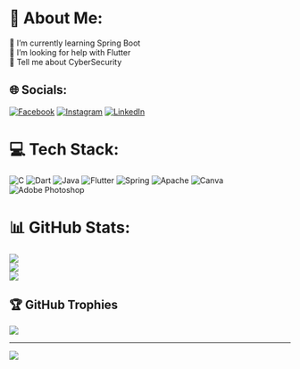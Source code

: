 # 💫 About Me:
🔭 I’m currently learning Spring Boot<br>🤝 I’m looking for help with Flutter<br>💬 Tell me about CyberSecurity<br>


## 🌐 Socials:
[![Facebook](https://img.shields.io/badge/Facebook-%231877F2.svg?logo=Facebook&logoColor=white)](https://facebook.com/masrur010) [![Instagram](https://img.shields.io/badge/Instagram-%23E4405F.svg?logo=Instagram&logoColor=white)](https://instagram.com/abdullah.masrur1) [![LinkedIn](https://img.shields.io/badge/LinkedIn-%230077B5.svg?logo=linkedin&logoColor=white)](https://linkedin.com/in/myselfmasrur) 

# 💻 Tech Stack:
![C](https://img.shields.io/badge/c-%2300599C.svg?style=for-the-badge&logo=c&logoColor=white) ![Dart](https://img.shields.io/badge/dart-%230175C2.svg?style=for-the-badge&logo=dart&logoColor=white) ![Java](https://img.shields.io/badge/java-%23ED8B00.svg?style=for-the-badge&logo=openjdk&logoColor=white) ![Flutter](https://img.shields.io/badge/Flutter-%2302569B.svg?style=for-the-badge&logo=Flutter&logoColor=white) ![Spring](https://img.shields.io/badge/spring-%236DB33F.svg?style=for-the-badge&logo=spring&logoColor=white) ![Apache](https://img.shields.io/badge/apache-%23D42029.svg?style=for-the-badge&logo=apache&logoColor=white) ![Canva](https://img.shields.io/badge/Canva-%2300C4CC.svg?style=for-the-badge&logo=Canva&logoColor=white) ![Adobe Photoshop](https://img.shields.io/badge/adobe%20photoshop-%2331A8FF.svg?style=for-the-badge&logo=adobe%20photoshop&logoColor=white)
# 📊 GitHub Stats:
![](https://github-readme-stats.vercel.app/api?username=abdullah-masrur&theme=dark&hide_border=false&include_all_commits=false&count_private=false)<br/>
![](https://nirzak-streak-stats.vercel.app/?user=abdullah-masrur&theme=dark&hide_border=false)<br/>
![](https://github-readme-stats.vercel.app/api/top-langs/?username=abdullah-masrur&theme=dark&hide_border=false&include_all_commits=false&count_private=false&layout=compact)

## 🏆 GitHub Trophies
![](https://github-profile-trophy.vercel.app/?username=abdullah-masrur&theme=radical&no-frame=false&no-bg=false&margin-w=4)

---
[![](https://visitcount.itsvg.in/api?id=abdullah-masrur&icon=0&color=0)](https://visitcount.itsvg.in)

<!-- Proudly created with GPRM ( https://gprm.itsvg.in ) -->
